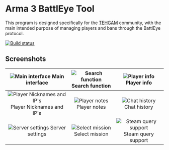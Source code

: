 # Arma 3 BattlEye Tool

This program is designed specifically for the [TEHGAM](http://tehgam.com/) community, with the main intended purpose of managing players and bans through the BattlEye protocol.


 [![Build status](https://ci.appveyor.com/api/projects/status/vvhqm0ma4rb6pk5h?svg=true)](https://ci.appveyor.com/project/ArtemMuradov/arma3beclient)

## Screenshots

![Main interface](https://raw.githubusercontent.com/tym32167/arma3beclient/master/desc/1.PNG) Main interface |![Search function](https://raw.githubusercontent.com/tym32167/arma3beclient/master/desc/2.PNG) Search function |![Player info](https://raw.githubusercontent.com/tym32167/arma3beclient/master/desc/3.PNG) Player info
:-:|:-:|:-:
![Player Nicknames and IP's](https://raw.githubusercontent.com/tym32167/arma3beclient/master/desc/4.PNG) Player Nicknames and IP's |![Player notes](https://raw.githubusercontent.com/tym32167/arma3beclient/master/desc/5.PNG) Player notes |![Chat history](https://raw.githubusercontent.com/tym32167/arma3beclient/master/desc/6.PNG) Chat history
![Server settings](https://raw.githubusercontent.com/tym32167/arma3beclient/master/desc/7.PNG) Server settings |![Select mission](https://raw.githubusercontent.com/tym32167/arma3beclient/master/desc/8.PNG) Select mission |![Steam query support](https://raw.githubusercontent.com/tym32167/arma3beclient/master/desc/9.PNG) Steam query support


